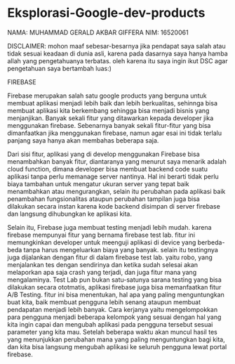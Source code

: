 # Eksplorasi-Google-dev-products


NAMA: MUHAMMAD GERALD AKBAR GIFFERA
NIM: 16520061

DISCLAIMER: mohon maaf sebesar-besarnya jika pendapat saya salah atau tidak sesuai keadaan di dunia asli, karena pada dasarnya saya hanya hamba allah yang pengetahuanya terbatas. oleh karena itu saya ingin ikut DSC agar pengetahuan saya bertambah luas:)

FIREBASE


Firebase merupakan salah satu google products yang berguna untuk membuat aplikasi menjadi lebih baik dan lebih berkualitas, sehinnga bisa membuat aplikasi kita berkembang sehingga bisa menjadi bisnis yang menjanjikan. Banyak sekali fitur yang ditawarkan kepada developer jika menggunakan firebase. Sebenarnya banyak sekali fitur-fitur yang bisa dimanfaatkan jika menggunakan firebase, namun agar esai ini tidak terlalu panjang saya hanya akan membahas beberapa saja.

Dari sisi fitur, aplikasi yang di develop menggunakan Firebase bisa menambahkan banyak fitur, diantaranya yang menurut saya menarik adalah cloud function, dimana developer bisa membuat backend code suatu aplikasi tanpa perlu memanage server nantinya. Hal ini berarti tidak perlu biaya tambahan untuk mengatur ukuran server yang tepat baik menambahkan atau mengurangkan, selain itu perubahan pada aplikasi baik penambahan fungsionalitas ataupun perubahan tampilan juga bisa dilakukan secara instan karena kode backend disimpan di server firebase dan langsung dihubungkan ke aplikasi kita. 

Selain itu, Firebase juga membuat testing menjadi lebih mudah. karena firebase mempunyai fitur yang bernama firebase test lab. fitur ini memungkinkan developer untuk meenguji aplikasi di device yang berbeda-beda tanpa harus mengeluarkan biaya yang banyak. selain itu testingnya juga dijalankan dengan fitur di dalam firebase test lab. yaitu robo, yang menjalankan tes dengan sendirinya dan ketika sudah selesai akan melaporkan apa saja crash yang terjadi, dan juga fitur mana yang mengalaminya. Test Lab pun bukan satu-satunya  sarana testing yang bisa dilakukan secara ototmatis, aplikasi firebase juga bisa memanfaatkan fitur A/B Testing. fitur ini bisa menentukan, hal apa yang paling menguntungkan buat kita, baik membuat pengguna lebih senang ataupun membuat pendapatan menjadi lebih banyak. Cara kerjanya yaitu mengelompokkan para pengguna menjadi beberapa kelompok yang sesuai dengan hal yang kita ingin capai dan mengubah aplikasi pada pengguna tersebut sesuai parameter yang kita mau. Setelah beberapa waktu akan muncul hasil tes yang menunjukkan perubahan mana yang paling menguntungkan bagi kita, dan kita bisa langsung mengubah aplikasi ke seluruh pengguna lewat portal firebase.

